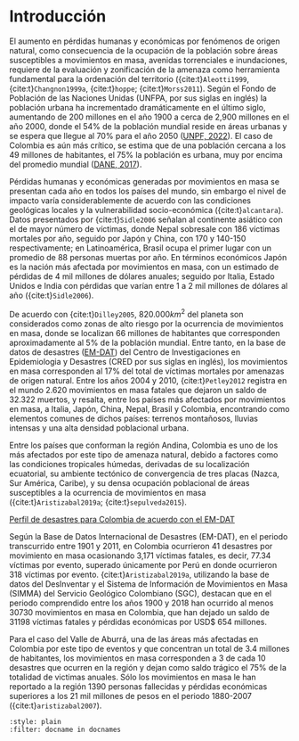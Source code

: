 # Introducción

El aumento en pérdidas humanas y económicas por fenómenos de origen natural, como consecuencia de la ocupación de la población sobre áreas susceptibles a movimientos en masa, avenidas torrenciales e inundaciones, requiere de la evaluación y zonificación de la amenaza como herramienta fundamental para la ordenación del territorio ({cite:t}`Aleotti1999`, {cite:t}`Changnon1999a`, {cite:t}`hoppe`; {cite:t}`Morss2011`). Según el Fondo de Población de las Naciones Unidas (UNFPA, por sus siglas en inglés) la población urbana ha incrementado dramáticamente en el último siglo, aumentando de 200 millones en el año 1900 a cerca de 2,900 millones en el año 2000, donde el 54% de la población mundial reside en áreas urbanas y se espera que llegue al 70% para el año 2050 ([UNPF, 2022](https://www.un-ilibrary.org/content/books/9789210015004)). El caso de Colombia es aún más crítico, se estima que de una población cercana a los 49 millones de habitantes, el 75% la población es urbana, muy por encima del promedio mundial ([DANE, 2017](https://www.dane.gov.co/)). 

Pérdidas humanas y económicas generadas por movimientos en masa se presentan cada año en todos los países del mundo, sin embargo el nivel de impacto varía considerablemente de acuerdo con las condiciones geológicas locales y la vulnerabilidad socio-económica ({cite:t}`alcantara`). Datos presentados por {cite:t}`Sidle2006` señalan al continente asiático con el de mayor número de víctimas, donde Nepal sobresale con 186 víctimas mortales por año, seguido por Japón y China, con 170 y 140-150 respectivamente; en Latinoamérica, Brasil ocupa el primer lugar con un promedio de 88 personas muertas por año. En términos económicos  Japón es la nación más afectada por movimientos en masa, con un estimado de pérdidas de 4 mil millones de dólares anuales; seguido por Italia, Estado Unidos e India con pérdidas que varían entre 1 a 2 mil millones de dólares al año ({cite:t}`Sidle2006`). 

De acuerdo con {cite:t}`Dilley2005`, 820.000$km^2$ del planeta son considerados como zonas de alto riesgo por la ocurrencia de movimientos en masa, donde se localizan 66 millones de habitantes que corresponden aproximadamente al 5% de la población mundial. Entre tanto, en la base de datos de desastres ([EM-DAT](https://www.emdat.be/)) del Centro de Investigaciones en Epidemiologia y Desastres (CRED por sus siglas en inglés), los movimientos en masa corresponden al 17% del total de víctimas mortales por amenazas de origen natural. Entre los años 2004 y 2010, {cite:t}`Petley2012` registra en el mundo 2.620 movimientos en masa fatales que dejaron un saldo de 32.322 muertos, y resalta, entre los países más afectados por movimientos en masa, a Italia, Japón, China, Nepal, Brasil y Colombia, encontrando como elementos comunes de dichos países: terrenos montañosos, lluvias intensas y una alta densidad poblacional urbana.

Entre los países que conforman la región Andina, Colombia es uno de los más afectados por este tipo de amenaza natural, debido 
a factores como las condiciones tropicales húmedas, derivadas de su localización ecuatorial, su ambiente tectónico de convergencia de tres 
placas (Nazca, Sur América, Caribe), y su densa ocupación poblacional de áreas susceptibles a la ocurrencia de movimientos en masa 
({cite:t}`Aristizabal2019a`; {cite:t}`sepulveda2015`).

[Perfil de desastres para Colombia de acuerdo con el EM-DAT](https://www.emdat.be/emdat_atlas/sub_html_pages/sub_html_COL.html)

Según la Base de Datos Internacional de Desastres (EM-DAT), en el periodo transcurrido entre 1901 y 2011, en Colombia ocurrieron 
41 desastres por movimiento en masa ocasionando 3,171 víctimas fatales, es decir, 77.34 víctimas por evento, superado únicamente por 
Perú en donde ocurrieron 318 víctimas por evento. {cite:t}`Aristizabal2019a`, utilizando la base de datos del 
DesInventar y el Sistema de Información de Movimientos en Masa (SIMMA) del Servicio Geológico Colombiano (SGC), destacan que 
en el periodo comprendido entre los años 1900 y 2018 han ocurrido al menos 30730 movimientos en masa en Colombia, que han dejado un saldo de 31198 víctimas fatales y pérdidas económicas por USD$ 654 millones.

Para el caso del Valle de Aburrá, una de las áreas más afectadas en Colombia por este tipo de eventos y que concentran un total de 3.4 millones de habitantes, los movimientos en masa corresponden a 3 de cada 10 desastres que ocurren en la región y dejan como saldo trágico el 75% de la totalidad de victimas anuales. Sólo los movimientos en masa le han reportado a la región 1390 personas fallecidas y pérdidas económicas superiores a los 21 mil millones de pesos en el periodo 1880-2007 ({cite:t}`aristizabal2007`). 

```{bibliography}
:style: plain
:filter: docname in docnames
```

